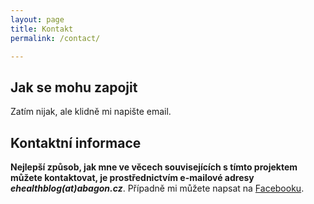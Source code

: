 ```yaml
---
layout: page
title: Kontakt
permalink: /contact/

---
```


## Jak se mohu zapojit

Zatím nijak, ale klidně mi napište email.

## Kontaktní informace

**Nejlepší způsob, jak mne ve věcech souvisejících s tímto projektem můžete kontaktovat, je prostřednictvím e-mailové adresy *ehealthblog(at)abagon.cz***. Případně mi můžete napsat na [Facebooku](https://www.facebook.com/headman.petr).
